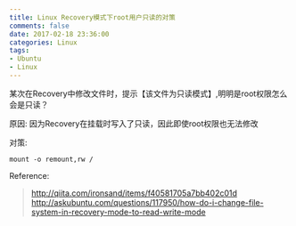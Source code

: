 ```yaml
---
title: Linux Recovery模式下root用户只读的对策
comments: false
date: 2017-02-18 23:36:00
categories: Linux
tags:
- Ubuntu
- Linux
---
```

某次在Recovery中修改文件时，提示【该文件为只读模式】,明明是root权限怎么会是只读？
<!---more--->
原因:
因为Recovery在挂载时写入了只读，因此即使root权限也无法修改

对策:
```
mount -o remount,rw /
```

Reference:
> http://qiita.com/ironsand/items/f40581705a7bb402c01d
> http://askubuntu.com/questions/117950/how-do-i-change-file-system-in-recovery-mode-to-read-write-mode